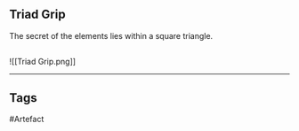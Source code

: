 ## Triad Grip
The secret of the elements lies within a square triangle.
## 
![[Triad Grip.png]]

---
## Tags
#Artefact